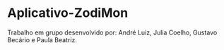 # Aplicativo-ZodiMon
Trabalho em grupo desenvolvido por: André Luiz, Julia Coelho, Gustavo Becário e Paula Beatriz.
